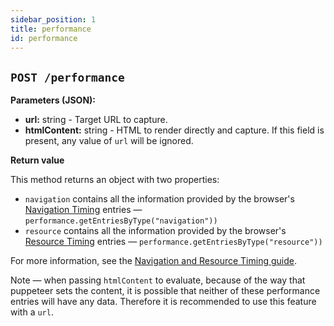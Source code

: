 ```yaml
---
sidebar_position: 1
title: performance
id: performance
---
```


## `POST /performance`

**Parameters (JSON):**

- **url:** string - Target URL to capture.
- **htmlContent:** string - HTML to render directly and capture. If this field is present, any value of `url` will be ignored.

**Return value**

This method returns an object with two properties:

 * `navigation` contains all the information provided by the browser's
   [Navigation Timing](https://www.w3.org/TR/navigation-timing-2/) entries ―
   `performance.getEntriesByType("navigation"))`
 * `resource` contains all the information provided by the browser's
   [Resource Timing](https://www.w3.org/TR/resource-timing-2/) entries ―
   `performance.getEntriesByType("resource"))`

For more information, see the [Navigation and Resource Timing guide](https://developers.google.com/web/fundamentals/performance/navigation-and-resource-timing/).

Note ― when passing `htmlContent` to evaluate, because of the way that puppeteer sets the content, it is possible that neither
of these performance entries will have any data. Therefore it is recommended to use this feature with a `url`.
